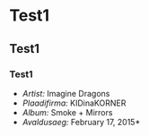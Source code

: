 # Test1
## Test1
### Test1
* *Artist:* Imagine Dragons 
* *Plaadifirma:* KIDinaKORNER
* *Album:* Smoke + Mirrors
* *Avaldusaeg:* February 17, 2015*
